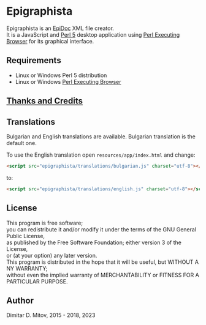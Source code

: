 # Epigraphista

Epigraphista is an [EpiDoc](https://sourceforge.net/p/epidoc/wiki/Home/) XML file creator.  
It is a JavaScript and [Perl 5](https://www.perl.org/) desktop application using [Perl Executing Browser](https://github.com/ddmitov/perl-executing-browser) for its graphical interface.

## Requirements

* Linux or Windows Perl 5 distribution
* Linux or Windows [Perl Executing Browser](https://github.com/ddmitov/perl-executing-browser)

## [Thanks and Credits](CREDITS.md)

## Translations

Bulgarian and English translations are available. Bulgarian translation is the default one.  

To use the English translation open ```resources/app/index.html``` and change:

```html
<script src="epigraphista/translations/bulgarian.js" charset="utf-8"></script>
```

to:

```html
<script src="epigraphista/translations/english.js" charset="utf-8"></script>
```

## License

This program is free software;  
you can redistribute it and/or modify it under the terms of the GNU General Public License,  
as published by the Free Software Foundation; either version 3 of the License,  
or (at your option) any later version.  
This program is distributed in the hope that it will be useful, but WITHOUT A NY WARRANTY;  
without even the implied warranty of MERCHANTABILITY or FITNESS FOR A PARTICULAR PURPOSE.  

## Author

Dimitar D. Mitov, 2015 - 2018, 2023
